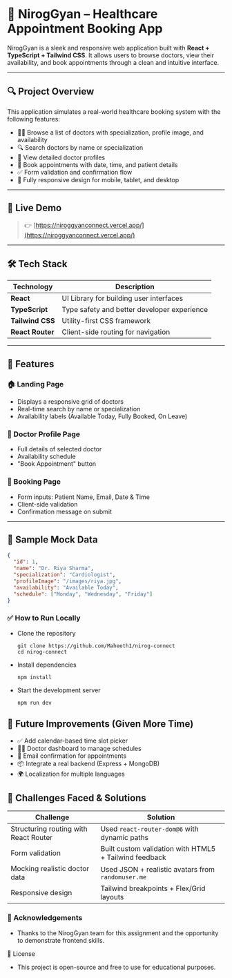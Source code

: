 # 🏥 NirogGyan – Healthcare Appointment Booking App

NirogGyan is a sleek and responsive web application built with **React + TypeScript + Tailwind CSS**. It allows users to browse doctors, view their availability, and book appointments through a clean and intuitive interface.

---

## 🔍 Project Overview

This application simulates a real-world healthcare booking system with the following features:

- 🧑‍⚕️ Browse a list of doctors with specialization, profile image, and availability
- 🔍 Search doctors by name or specialization
- 📄 View detailed doctor profiles
- 📅 Book appointments with date, time, and patient details
- ✅ Form validation and confirmation flow
- 📱 Fully responsive design for mobile, tablet, and desktop

---

## 🚀 Live Demo

> 👉 [https://niroggyanconnect.vercel.app/](https://niroggyanconnect.vercel.app/)

---

## 🛠️ Tech Stack

| Technology      | Description                             |
|-----------------|-----------------------------------------|
| **React**       | UI Library for building user interfaces |
| **TypeScript**  | Type safety and better developer experience |
| **Tailwind CSS**| Utility-first CSS framework             |
| **React Router**| Client-side routing for navigation      |

---


## 🧪 Features

### 🏠 Landing Page
- Displays a responsive grid of doctors
- Real-time search by name or specialization
- Availability labels (Available Today, Fully Booked, On Leave)

### 👤 Doctor Profile Page
- Full details of selected doctor
- Availability schedule
- "Book Appointment" button

### 📅 Booking Page
- Form inputs: Patient Name, Email, Date & Time
- Client-side validation
- Confirmation message on submit

---

## 🔢 Sample Mock Data

```json
{
  "id": 1,
  "name": "Dr. Riya Sharma",
  "specialization": "Cardiologist",
  "profileImage": "/images/riya.jpg",
  "availability": "Available Today",
  "schedule": ["Monday", "Wednesday", "Friday"]
}
```

### ✅ How to Run Locally
- Clone the repository
  ```
  git clone https://github.com/Maheeth1/nirog-connect
  cd nirog-connect
  ```
- Install dependencies
  ```
  npm install
  ```
- Start the development server
  ```
  npm run dev
  ```

## 🎯 Future Improvements (Given More Time)
- ✅ Add calendar-based time slot picker
- 🧑‍⚕️ Doctor dashboard to manage schedules
- 📩 Email confirmation for appointments
- 📦 Integrate a real backend (Express + MongoDB)
- 🌍 Localization for multiple languages

## 🧠 Challenges Faced & Solutions
| Challenge                             | Solution                                               |
| ------------------------------------- | ------------------------------------------------------ |
| Structuring routing with React Router | Used `react-router-dom@6` with dynamic paths           |
| Form validation                       | Built custom validation with HTML5 + Tailwind feedback |
| Mocking realistic doctor data         | Used JSON + realistic avatars from `randomuser.me`     |
| Responsive design                     | Tailwind breakpoints + Flex/Grid layouts               |

### 🙌 Acknowledgements
- Thanks to the NirogGyan team for this assignment and the opportunity to demonstrate frontend skills.

📄 License
- This project is open-source and free to use for educational purposes.
